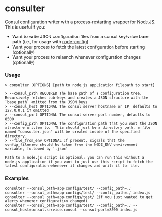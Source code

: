 # consulter

Consul configuration writer with a process-restarting wrapper for Node.JS.  This is useful if you:

* Want to write JSON configuration files from a consul key/value base path (i.e., for usage with [node-config](https://github.com/lorenwest/node-config))
* Want your process to fetch the latest configuration before starting (optionally)
* Want your process to relaunch whenever configuration changes (optionally)

### Usage

```
> consulter [OPTIONS] [path to node.js application filepath to start]

> --consul_path REQUIRED The base path of a configuration tree.  Recursively fetches sub-keys and creates a JSON structure with the `base_path` omitted from the JSON keys
> --consul_host OPTIONAL The consul server hostname or IP, defaults to 127.0.0.1 if omitted
> --consul_port OPTIONAL The consul server port number, defaults to 8500
> --config_path OPTIONAL The configuration path that you want the JSON structure written to.  This should just be a directory path, a file named "consulter.json" will be created inside of the specified directory.
> --file_from_env OPTIONAL If present, signals that the config_filename should be taken from the NODE_ENV environment variable, followed by '.json'

Path to a node.js script is optional; you can run this without a node.js application if you want to just use this script to fetch the latest configuration whenever it changes and write it to file.
```

### Examples

```
consulter --consul_path=app-configs/test/ --config_path=./
consulter --consul_path=app-configs/test/ --config_path=./ index.js
consulter --consul_path=app-configs/test/ (if you just wanted to get alerts whenever configuration changed)
consulter --consul_path=app-configs/test/ --config_path=./ --consul_host=consul.service.consul --consul-port=8500 index.js
```


